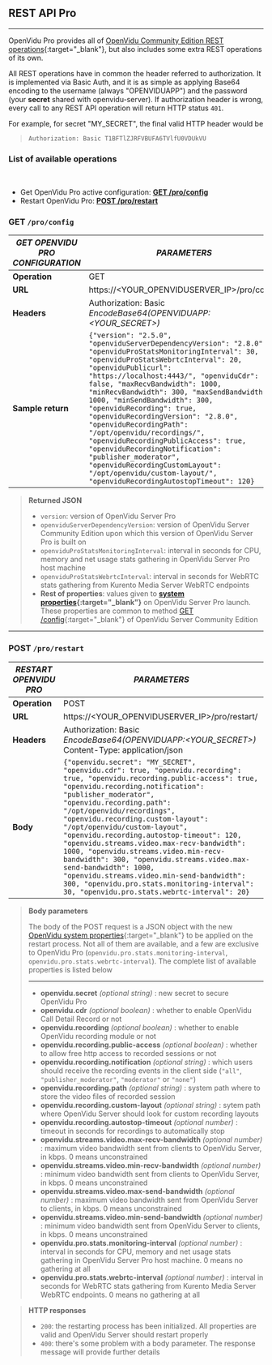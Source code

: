 <h2 id="section-title">REST API Pro</h2>
<hr>

OpenVidu Pro provides all of [OpenVidu Community Edition REST operations](/reference-docs/REST-API/){:target="_blank"}, but also includes some extra REST operations of its own.

All REST operations have in common the header referred to authorization. It is implemented via Basic Auth, and it is as simple as applying Base64 encoding to the username (always "OPENVIDUAPP") and the password (your **secret** shared with openvidu-server). If authorization header is wrong, every call to any REST API operation will return HTTP status `401`.

For example, for secret "MY_SECRET", the final valid HTTP header would be

> `Authorization: Basic T1BFTlZJRFVBUFA6TVlfU0VDUkVU`

### List of available operations
<br>

- Get OpenVidu Pro active configuration: [**GET /pro/config**](#get-proconfig)
- Restart OpenVidu Pro: [**POST /pro/restart**](#post-prorestart)


### GET `/pro/config`

| _GET OPENVIDU PRO CONFIGURATION_   | _PARAMETERS_                                                                                                |
| ----------------- | ------------------------------------------------------------------------------------------------------------------------ |
| **Operation**     | GET                                                                                                                      |
| **URL**           | https://&lt;YOUR_OPENVIDUSERVER_IP&gt;/pro/config                                                                            |
| **Headers**       | Authorization: Basic _EncodeBase64(OPENVIDUAPP:&lt;YOUR_SECRET&gt;)_                                                     |
| **Sample return** | ```{"version": "2.5.0", "openviduServerDependencyVersion": "2.8.0", "openviduProStatsMonitoringInterval": 30, "openviduProStatsWebrtcInterval": 20, "openviduPublicurl": "https://localhost:4443/", "openviduCdr": false, "maxRecvBandwidth": 1000, "minRecvBandwidth": 300, "maxSendBandwidth": 1000, "minSendBandwidth": 300, "openviduRecording": true, "openviduRecordingVersion": "2.8.0", "openviduRecordingPath": "/opt/openvidu/recordings/", "openviduRecordingPublicAccess": true, "openviduRecordingNotification": "publisher_moderator", "openviduRecordingCustomLayout": "/opt/openvidu/custom-layout/", "openviduRecordingAutostopTimeout": 120}``` |

> **Returned JSON**
>
> - `version`: version of OpenVidu Server Pro
> - `openviduServerDependencyVersion`: version of OpenVidu Server Community Edition upon which this version of OpenVidu Server Pro is built on
> - `openviduProStatsMonitoringInterval`: interval in seconds for CPU, memory and net usage stats gathering in OpenVidu Server Pro host machine
> - `openviduProStatsWebrtcInterval`: interval in seconds for WebRTC stats gathering from Kurento Media Server WebRTC endpoints
> - **Rest of properties**: values given to **[system properties](/reference-docs/openvidu-server-params/){:target="_blank"}** on OpenVidu Server Pro launch. These properties are common to method [GET /config](/reference-docs/REST-API/#get-config){:target="_blank"} of OpenVidu Server Community Edition

---

### POST `/pro/restart`

| _RESTART OPENVIDU PRO_ | _PARAMETERS_                                                                    |
| ---------------------- | ------------------------------------------------------------------------------- |
| **Operation**          | POST                                                                            |
| **URL**                | https://&lt;YOUR_OPENVIDUSERVER_IP&gt;/pro/restart/                             |
| **Headers**            | Authorization: Basic _EncodeBase64(OPENVIDUAPP:&lt;YOUR_SECRET&gt;)_<br/>Content-Type: application/json |
| **Body**               | ```{"openvidu.secret": "MY_SECRET", "openvidu.cdr": true, "openvidu.recording": true, "openvidu.recording.public-access": true, "openvidu.recording.notification": "publisher_moderator", "openvidu.recording.path": "/opt/openvidu/recordings", "openvidu.recording.custom-layout": "/opt/openvidu/custom-layout", "openvidu.recording.autostop-timeout": 120, "openvidu.streams.video.max-recv-bandwidth": 1000, "openvidu.streams.video.min-recv-bandwidth": 300, "openvidu.streams.video.max-send-bandwidth": 1000, "openvidu.streams.video.min-send-bandwidth": 300, "openvidu.pro.stats.monitoring-interval": 30, "openvidu.pro.stats.webrtc-interval": 20}``` |

> **Body parameters**
>
> The body of the POST request is a JSON object with the new [OpenVidu system properties](/reference-docs/openvidu-server-params/){:target="_blank"} to be applied on the restart process. Not all of them are available, and a few are exclusive to OpenVidu Pro (`openvidu.pro.stats.monitoring-interval`, `openvidu.pro.stats.webrtc-interval`). The complete list of available properties is listed below
>
> ---
>
> - **openvidu.secret** _(optional string)_ : new secret to secure OpenVidu Pro
> - **openvidu.cdr** _(optional boolean)_ : whether to enable OpenVidu Call Detail Record or not
> - **openvidu.recording** _(optional boolean)_ : whether to enable OpenVidu recording module or not
> - **openvidu.recording.public-access** _(optional boolean)_ : whether to allow free http access to recorded sessions or not
> - **openvidu.recording.notification** _(optional string)_ : which users should receive the recording events in the client side (`"all"`, `"publisher_moderator"`, `"moderator"` or `"none"`)
> - **openvidu.recording.path** _(optional string)_ : system path where to store the video files of recorded session
> - **openvidu.recording.custom-layout** _(optional string)_ : sytem path where OpenVidu Server should look for custom recording layouts
> - **openvidu.recording.autostop-timeout** _(optional number)_ : timeout in seconds for recordings to automatically stop
> - **openvidu.streams.video.max-recv-bandwidth** _(optional number)_ : maximum video bandwidth sent from clients to OpenVidu Server, in kbps. 0 means unconstrained
> - **openvidu.streams.video.min-recv-bandwidth** _(optional number)_ : minimum video bandwidth sent from clients to OpenVidu Server, in kbps. 0 means unconstrained
> - **openvidu.streams.video.max-send-bandwidth** _(optional number)_ : maximum video bandwidth sent from OpenVidu Server to clients, in kbps. 0 means unconstrained
> - **openvidu.streams.video.min-send-bandwidth** _(optional number)_ : minimum video bandwidth sent from OpenVidu Server to clients, in kbps. 0 means unconstrained
> - **openvidu.pro.stats.monitoring-interval** _(optional number)_ : interval in seconds for CPU, memory and net usage stats gathering in OpenVidu Server Pro host machine. 0 means no gathering at all
> - **openvidu.pro.stats.webrtc-interval** _(optional number)_ : interval in seconds for WebRTC stats gathering from Kurento Media Server WebRTC endpoints. 0 means no gathering at all

<div></div>

> **HTTP responses**
>
> - `200`: the restarting process has been initialized. All properties are valid and OpenVidu Server should restart properly
> - `400`: there's some problem with a body parameter. The response message will provide further details